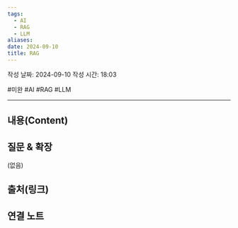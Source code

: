 ```yaml
---
tags:
  - AI
  - RAG
  - LLM
aliases: 
date: 2024-09-10
title: RAG
---
```

작성 날짜: 2024-09-10
작성 시간: 18:03

#미완 #AI #RAG #LLM 

----
## 내용(Content)


## 질문 & 확장

(없음)

## 출처(링크)


## 연결 노트










